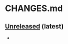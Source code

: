 # CHANGES.md

[Unreleased](https://github.com/viktor-ktorvi/building-operation-with-cobs/tree/main) (latest)
-------------------------------------------------------------------------------------

* 
